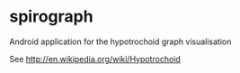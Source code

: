 spirograph
==========

Android application for the hypotrochoid graph visualisation

See http://en.wikipedia.org/wiki/Hypotrochoid
